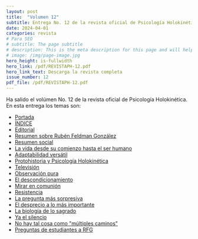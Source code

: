```yaml
---
layout: post
title:  "Volumen 12"
subtitle: Entrega No. 12 de la revista oficial de Psicología Holokinética
date: 2024-04-01
categories: revista
# Para SEO
# subtitle: The page subtitle
# description: This is the meta description for this page and will help it appear in search engines
# image: /img/page-image.jpg
hero_height: is-fullwidth
hero_link: /pdf/REVISTAPH-12.pdf
hero_link_text: Descarga la revista completa
issue_number: 12
pdf_file: /pdf/REVISTAPH-12.pdf
---
```


Ha salido el volúmen No. 12 de la revista oficial de Psicología Holokinética. 
En esta entrega los temas son:


- [Portada](/pdf/REVISTAPH-12.pdf#page=1)
- [ÍNDICE](/pdf/REVISTAPH-12.pdf#page=3)
- [Editorial](/pdf/REVISTAPH-12.pdf#page=4)
- [Resumen sobre Rubén Feldman González](/pdf/REVISTAPH-12.pdf#page=5)
- [Resumen social](/pdf/REVISTAPH-12.pdf#page=7)
- [La vida desde su comienzo hasta el ser humano](/pdf/REVISTAPH-12.pdf#page=9)
- [Adaptabilidad versátil](/pdf/REVISTAPH-12.pdf#page=15)
- [Protohistoria y Psicología Holokinética](/pdf/REVISTAPH-12.pdf#page=16)
- [Televisión](/pdf/REVISTAPH-12.pdf#page=19)
- [Observación pura](/pdf/REVISTAPH-12.pdf#page=25)
- [El descondicionamiento](/pdf/REVISTAPH-12.pdf#page=27)
- [Mirar en comunión](/pdf/REVISTAPH-12.pdf#page=29)
- [Resistencia](/pdf/REVISTAPH-12.pdf#page=30)
- [La pregunta más sorpresiva](/pdf/REVISTAPH-12.pdf#page=31)
- [El desprecio a lo más importante](/pdf/REVISTAPH-12.pdf#page=34)
- [La biología de lo sagrado](/pdf/REVISTAPH-12.pdf#page=36)
- [Ya el silencio](/pdf/REVISTAPH-12.pdf#page=38)
- [No hay tal cosa como "múltiples caminos"](/pdf/REVISTAPH-12.pdf#page=39)
- [Preguntas de estudiantes a RFG](/pdf/REVISTAPH-12.pdf#page=40)
